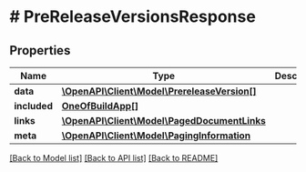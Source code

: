 # # PreReleaseVersionsResponse

## Properties

Name | Type | Description | Notes
------------ | ------------- | ------------- | -------------
**data** | [**\OpenAPI\Client\Model\PrereleaseVersion[]**](PrereleaseVersion.md) |  | 
**included** | [**OneOfBuildApp[]**](OneOfBuildApp.md) |  | [optional] 
**links** | [**\OpenAPI\Client\Model\PagedDocumentLinks**](PagedDocumentLinks.md) |  | 
**meta** | [**\OpenAPI\Client\Model\PagingInformation**](PagingInformation.md) |  | [optional] 

[[Back to Model list]](../../README.md#documentation-for-models) [[Back to API list]](../../README.md#documentation-for-api-endpoints) [[Back to README]](../../README.md)


